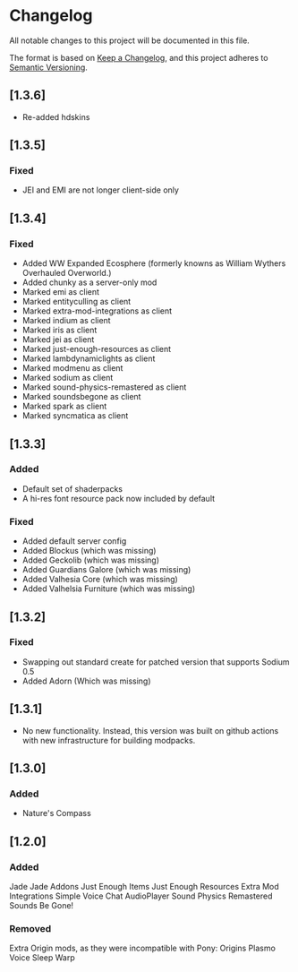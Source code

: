 # Changelog

All notable changes to this project will be documented in this file.

The format is based on [Keep a Changelog](https://keepachangelog.com/en/1.0.0/),
and this project adheres to [Semantic Versioning](https://semver.org/spec/v2.0.0.html).

## [1.3.6]

- Re-added hdskins

## [1.3.5]

### Fixed

- JEI and EMI are not longer client-side only

## [1.3.4]

### Fixed

- Added WW Expanded Ecosphere (formerly knowns as William Wythers Overhauled Overworld.) 
- Added chunky as a server-only mod
- Marked emi as client
- Marked entityculling as client
- Marked extra-mod-integrations as client
- Marked indium as client
- Marked iris as client
- Marked jei as client
- Marked just-enough-resources as client
- Marked lambdynamiclights as client
- Marked modmenu as client
- Marked sodium as client
- Marked sound-physics-remastered as client
- Marked soundsbegone as client
- Marked spark as client
- Marked syncmatica as client

## [1.3.3]

### Added

- Default set of shaderpacks
- A hi-res font resource pack now included by default

### Fixed

- Added default server config
- Added Blockus (which was missing)
- Added Geckolib (which was missing)
- Added Guardians Galore (which was missing)
- Added Valhesia Core (which was missing)
- Added Valhelsia Furniture (which was missing)

## [1.3.2]

### Fixed

- Swapping out standard create for patched version that supports Sodium 0.5
- Added Adorn (Which was missing)

## [1.3.1]

- No new functionality. Instead, this version was built on github actions with new infrastructure for building modpacks.

## [1.3.0]

### Added

- Nature's Compass

## [1.2.0]

### Added

Jade
Jade Addons
Just Enough Items
Just Enough Resources
Extra Mod Integrations
Simple Voice Chat
AudioPlayer
Sound Physics Remastered
Sounds Be Gone!

### Removed

Extra Origin mods, as they were incompatible with Pony: Origins
Plasmo Voice
Sleep Warp
